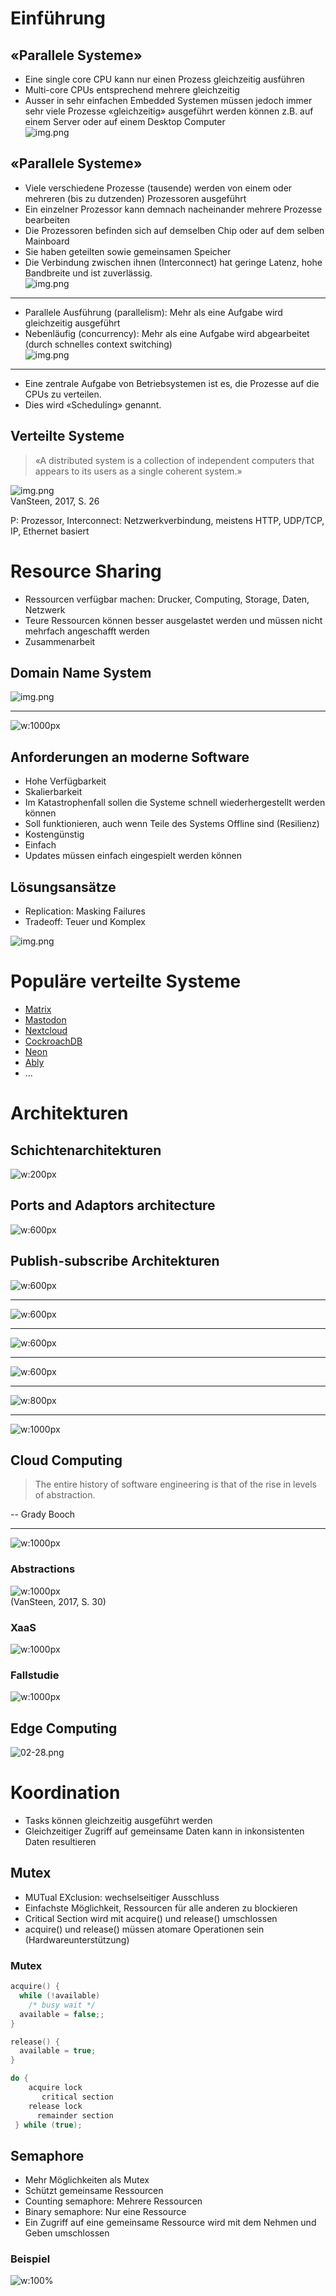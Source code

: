 <!-- headingDivider: 4 -->
<style>
img {
  display: block;
  margin: 0 auto;
}
</style>

# Einführung

## «Parallele Systeme»

- Eine single core CPU kann nur einen Prozess gleichzeitig ausführen
- Multi-core CPUs entsprechend mehrere gleichzeitig
- Ausser in sehr einfachen Embedded Systemen müssen jedoch immer sehr viele Prozesse «gleichzeitig» ausgeführt werden
  können z.B. auf einem Server oder auf einem Desktop Computer
  ![img.png](Images/htop.png)

## «Parallele Systeme»

- Viele verschiedene Prozesse (tausende) werden von einem oder mehreren (bis zu dutzenden) Prozessoren ausgeführt
- Ein einzelner Prozessor kann demnach nacheinander mehrere Prozesse bearbeiten
- Die Prozessoren befinden sich auf demselben Chip oder auf dem selben Mainboard
- Sie haben geteilten sowie gemeinsamen Speicher
- Die Verbindung zwischen ihnen (Interconnect) hat geringe Latenz, hohe Bandbreite und ist zuverlässig.
  ![img.png](Images/parallelSystems)

---

- Parallele Ausführung (parallelism): Mehr als eine Aufgabe wird gleichzeitig ausgeführt
- Nebenläufig (concurrency): Mehr als eine Aufgabe wird abgearbeitet (durch schnelles context switching)
  ![img.png](Images/concurrent_vs_parallel.png)

---

- Eine zentrale Aufgabe von Betriebsystemen ist es, die Prozesse auf die CPUs zu verteilen.
- Dies wird «Scheduling» genannt.

## Verteilte Systeme

> «A distributed system is a collection of independent computers that appears to its users as a single coherent system.»

![img.png](Images/DistributedSystem.png)
VanSteen, 2017, S. 26

P: Prozessor, Interconnect: Netzwerkverbindung, meistens HTTP, UDP/TCP, IP, Ethernet basiert

# Resource Sharing

- Ressourcen verfügbar machen: Drucker, Computing, Storage, Daten, Netzwerk
- Teure Ressourcen können besser ausgelastet werden und müssen nicht mehrfach angeschafft werden
- Zusammenarbeit

## Domain Name System

![img.png](Images/DomainNameSystem)

---

![w:1000px](Images/when-the-cloud-leaves-the-datacenter-530836-1.jpg)

## Anforderungen an moderne Software

- Hohe Verfügbarkeit
- Skalierbarkeit
- Im Katastrophenfall sollen die Systeme schnell wiederhergestellt werden können
- Soll funktionieren, auch wenn Teile des Systems Offline sind (Resilienz)
- Kostengünstig
- Einfach
- Updates müssen einfach eingespielt werden können

## Lösungsansätze

- Replication: Masking Failures
- Tradeoff: Teuer und Komplex

![img.png](Images/LoadBalancing.png)

# Populäre verteilte Systeme

- [Matrix](https://element.io/features/decentralised-matrix-network)
- [Mastodon](https://joinmastodon.org/)
- [Nextcloud](https://nextcloud.com/de/)
- [CockroachDB](https://www.cockroachlabs.com/product/)
- [Neon](https://neon.tech/)
- [Ably](https://ably.com/)
- ...

# Architekturen

## Schichtenarchitekturen

![w:200px](Images/distributedSystems/02/02-01a.png)

## Ports and Adaptors architecture

![w:600px](Images/ports-and-adapters-architecture.svg)

## Publish-subscribe Architekturen

![w:600px](Images/distributedSystems/02/02-09.png)

---

![w:600px](Images/distributedSystems/02/02-10a.png)

---

![w:600px](Images/distributedSystems/02/02-10b.png)

---

![w:600px](Images/distributedSystems/02/02-12.png)

---

![w:800px](Images/distributedSystems/02/02-14b.png)

---

![w:1000px](Images/distributedSystems/02/02-17.png)

## Cloud Computing

> The entire history of software engineering is that of the rise in levels of abstraction.

-- Grady Booch

---

![w:1000px](Images/PizzaAsAService.png)

### Abstractions

![w:1000px](Images/Abstractions.png)
(VanSteen, 2017, S. 30)

### XaaS

![w:1000px](Images/XaaS.png)

### Fallstudie

![w:1000px](Images/CaseStudyDashboard.png)

## Edge Computing

![02-28.png](Images/distributedSystems/02/02-28.png)

# Koordination

- Tasks können gleichzeitig ausgeführt werden
- Gleichzeitiger Zugriff auf gemeinsame Daten kann in inkonsistenten Daten resultieren

## Mutex

- MUTual EXclusion: wechselseitiger Ausschluss
- Einfachste Möglichkeit, Ressourcen für alle anderen zu blockieren
- Critical Section wird mit acquire() und release() umschlossen
- acquire() und release() müssen atomare Operationen sein (Hardwareunterstützung)

### Mutex

```C
acquire() { 
  while (!available)
    /* busy wait */
  available = false;;
}

release() {
  available = true;
}
```

```C
do {
    acquire lock
       critical section
    release lock
      remainder section
 } while (true);
```

## Semaphore

- Mehr Möglichkeiten als Mutex
- Schützt gemeinsame Ressourcen
- Counting semaphore: Mehrere Ressourcen
- Binary semaphore: Nur eine Ressource
- Ein Zugriff auf eine gemeinsame Ressource wird mit dem Nehmen und Geben umschlossen

### Beispiel

![w:100%](Images/semaphore.png)
